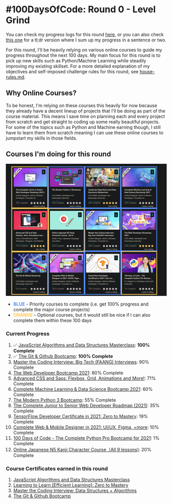 # #100DaysOfCode: Round 0 - Level Grind

You can check my progress logs for this round [here](./log.md), or you can also check [this one](./log-tldr.md) for a tl;dr version where I sum up my progress in a sentence or two.

For this round, I'll be heavily relying on various online courses to guide my progress throughout the next 100 days. My main focus for this round is to pick up new skills such as Python/Machine Learning while steadily improving my existing skillset. For a more detailed explanation of my objectives and self-imposed challenge rules for this round, see [house-rules.md](./house-rules.md).

## Why Online Courses?

To be honest, I'm relying on these courses this heavily for now because they already have a decent lineup of projects that I'll be doing as part of the course material. This means I save time on planning each and every project from scratch and get straight to coding up some really beautiful projects. For some of the topics such as Python and Machine earning though, I still have to learn them from scratch meaning I can use these online courses to jumpstart my skills in those fields.

## Courses I'm doing for this round

![](./img/initial-progress.png)

- **<span style="color:#588dfd">BLUE</span>** - Priority courses to complete (i.e. get 100% progress and complete the major course projects)
- **<span style="color:#fdc757">ORANGE</span>** - Optional courses, but it would still be nice if I can also complete them within these 100 days

### Current Progress

1.  ✅ [JavaScript Algorithms and Data Structures Masterclass](https://www.udemy.com/course/js-algorithms-and-data-structures-masterclass/): **100% Complete**
2.  ✅ [The Git & Github Bootcamp](https://www.udemy.com/course/git-and-github-bootcamp/): **100% Complete**
3.  [Master the Coding Interview: Big Tech (FAANG) Interviews](https://www.udemy.com/course/master-the-coding-interview-big-tech-faang-interviews/): 90% Complete
4.  [The Web Developer Bootcamp 2021](https://www.udemy.com/course/the-web-developer-bootcamp/): 80% Complete
5.  [Advanced CSS and Sass: Flexbox, Grid, Animations and More!](https://www.udemy.com/course/advanced-css-and-sass/): 71% Complete
6.  [Complete Machine Learning & Data Science Bootcamp 2021](https://www.udemy.com/course/complete-machine-learning-and-data-science-zero-to-mastery/): 60% Complete
7.  [The Modern Python 3 Bootcamp](https://www.udemy.com/course/the-modern-python3-bootcamp/): 55% Complete
8.  [The Complete Junior to Senior Web Developer Roadmap (2021)](https://www.udemy.com/course/the-complete-junior-to-senior-web-developer-roadmap/): 35% Complete
9.  [TensorFlow Developer Certificate in 2021: Zero to Mastery](https://www.udemy.com/course/tensorflow-developer-certificate-machine-learning-zero-to-mastery/): 19% Complete
10. [Complete Web & Mobile Designer in 2021: UI/UX, Figma, +more](https://www.udemy.com/course/complete-web-designer-mobile-designer-zero-to-mastery/): 10% Complete
11. [100 Days of Code - The Complete Python Pro Bootcamp for 2021](https://www.udemy.com/course/100-days-of-code/): 1% Complete
12. [Online Japanese N5 Kanji Character Course（All 9 lessons)](https://www.udemy.com/course/online-japanese-kanji-character-course/): 20% Complete

### Course Certificates earned in this round

1. [JavaScript Algorithms and Data Structures Masterclass](https://www.udemy.com/certificate/UC-fc91917f-b187-47fb-8b60-7329da6777a7/)
2. [Learning to Learn [Efficient Learning]: Zero to Mastery](https://www.udemy.com/certificate/UC-93fe6776-013f-4f2e-b03c-32c39cbc35a3/)
3. [Master the Coding Interview: Data Structures + Algorithms](https://www.udemy.com/certificate/UC-5b058aca-ee22-4e5f-acde-8eb356433242/)
4. [The Git & Github Bootcamp](https://www.udemy.com/certificate/UC-5d7a5381-30be-43b2-b6ac-59ca4867e999/)
